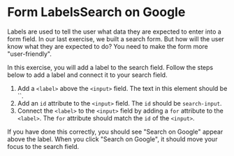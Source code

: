 # Form LabelsSearch on Google

Labels are used to tell the user what data they are expected to enter into a form field. In our last exercise, we built a search form. But how will the user know what they are expected to do? You need to make the form more "user-friendly".

In this exercise, you will add a label to the search field. Follow the steps below to add a label and connect it to your search field.

1. Add a `<label>` above the `<input>` field. The text in this element should be ``.
2. Add an `id` attribute to the `<input>` field. The `id` should be `search-input`.
3. Connect the `<label>` to the `<input>` field by adding a `for` attribute to the `<label>`. The `for` attribute should match the `id` of the `<input>`.

If you have done this correctly, you should see "Search on Google" appear above the label. When you click "Search on Google", it should move your focus to the search field.
